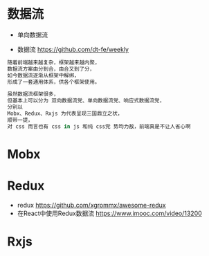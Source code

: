 # 数据流

- 单向数据流

- 数据流 <https://github.com/dt-fe/weekly>

```javascript
随着前端越来越复杂，框架越来越内聚，
数据流方案由分到合，由合又到了分，
如今数据流逐渐从框架中解绑，
形成了一套通用体系，供各个框架使用。

虽然数据流框架很多，
但基本上可以分为 双向数据流党、单向数据流党、响应式数据流党，
分别以
Mobx、Redux、Rxjs 为代表呈现三国鼎立之状，
顺带一提，
对 css 而言也有 css in js 和纯 css党 势均力敌，前端真是不让人省心啊
```

# Mobx

# Redux

- redux <https://github.com/xgrommx/awesome-redux>
- 在React中使用Redux数据流 <https://www.imooc.com/video/13200>

# Rxjs
